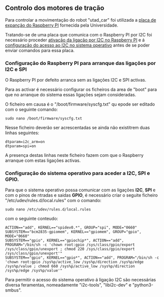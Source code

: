 ## Controlo dos motores de tração
Para controlar a movimentação do robot "utad_car" foi utilizada a [placa de expanção do Raspberry PI](./Stepper%20Motor%20HAT%20for%20Raspberry%20Pi.md) fornecida pela Universidade.

Tratando-se de uma placa que comunica com o Raspberry PI por I2C foi necessário proceder [ativação da ligação por I2C no Raspberry PI](#configuração-do-raspberry-pi-para-arranque-das-ligações-por-i2c-e-spi) e á [configuração do acesso ao I2C no sistema operativo](#configuração-do-acesso-ao-i2c-no-sistema-operativo) antes de se poder enviar comandos para essa placa.



### Configuração do Raspberry PI para arranque das ligações por I2C e SPI
O Raspberry PI por defeito arranca sem as ligações I2C e SPI activas.

Para as activar é necessário configurar os ficheiros da area de "boot" para que no arranque do sistema essas ligações sejam consideradas.

O ficheiro em causa é o "/boot/firmware/syscfg.txt" qu epode ser editado com o seguinte comando:

    sudo nano /boot/firmware/syscfg.txt
    
Nesse ficheiro deverão ser acrescentadas se ainda não existitrem duas linhas seguintes:

    dtparam=i2c_arm=on
    dtparam=spi=on

A presença destas linhas neste ficheiro fazem com que o Raspberry arranque com estas ligações activas.


### Configuração do sistema operativo para aceder a I2C, SPI e GPIO.
Para que o sistema operativo possa comunicar com as ligações __I2C__, __SPI__ e com o pinos de ntradas e saidas __GPIO__, é necessário criar o seguite ficheiro "/etc/udev/rules.d/local.rules" com o comando:

    sudo nano /etc/udev/rules.d/local.rules

com o seguinte conteudo:

    ACTION=="add", KERNEL=="spidev0.*", GROUP="spi", MODE="0660"
    SUBSYSTEM=="bcm2835-gpiomem", KERNEL=="gpiomem", GROUP="gpio", MODE="0660"
    SUBSYSTEM=="gpio", KERNEL=="gpiochip*", ACTION=="add", PROGRAM="/bin/sh -c 'chown root:gpio /sys/class/gpio/export /sys/class/gpio/unexport ; chmod 220 /sys/class/gpio/export /sys/class/gpio/unexport'"
    SUBSYSTEM=="gpio", KERNEL=="gpio*", ACTION=="add", PROGRAM="/bin/sh -c 'chown root:gpio /sys%p/active_low /sys%p/direction /sys%p/edge /sys%p/value ; chmod 660 /sys%p/active_low /sys%p/direction /sys%p/edge /sys%p/value'"


Para permitir o acesso do sistema operativo á ligação I2C são necessárias diversa feramentas, nomeadamente "i2c-tools", "libi2c-dev" e "python3-smbus".


